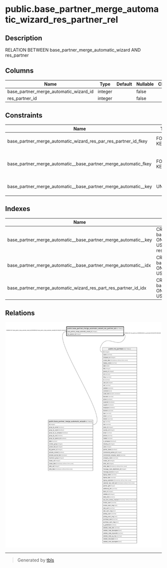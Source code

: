 # public.base_partner_merge_automatic_wizard_res_partner_rel

## Description

RELATION BETWEEN base_partner_merge_automatic_wizard AND res_partner

## Columns

| Name | Type | Default | Nullable | Children | Parents | Comment |
| ---- | ---- | ------- | -------- | -------- | ------- | ------- |
| base_partner_merge_automatic_wizard_id | integer |  | false |  | [public.base_partner_merge_automatic_wizard](public.base_partner_merge_automatic_wizard.md) |  |
| res_partner_id | integer |  | false |  | [public.res_partner](public.res_partner.md) |  |

## Constraints

| Name | Type | Definition |
| ---- | ---- | ---------- |
| base_partner_merge_automatic_wizard_res_par_res_partner_id_fkey | FOREIGN KEY | FOREIGN KEY (res_partner_id) REFERENCES res_partner(id) ON DELETE CASCADE |
| base_partner_merge_automatic__base_partner_merge_automatic_fkey | FOREIGN KEY | FOREIGN KEY (base_partner_merge_automatic_wizard_id) REFERENCES base_partner_merge_automatic_wizard(id) ON DELETE CASCADE |
| base_partner_merge_automatic__base_partner_merge_automatic__key | UNIQUE | UNIQUE (base_partner_merge_automatic_wizard_id, res_partner_id) |

## Indexes

| Name | Definition |
| ---- | ---------- |
| base_partner_merge_automatic__base_partner_merge_automatic__key | CREATE UNIQUE INDEX base_partner_merge_automatic__base_partner_merge_automatic__key ON public.base_partner_merge_automatic_wizard_res_partner_rel USING btree (base_partner_merge_automatic_wizard_id, res_partner_id) |
| base_partner_merge_automatic__base_partner_merge_automatic__idx | CREATE INDEX base_partner_merge_automatic__base_partner_merge_automatic__idx ON public.base_partner_merge_automatic_wizard_res_partner_rel USING btree (base_partner_merge_automatic_wizard_id) |
| base_partner_merge_automatic_wizard_res_part_res_partner_id_idx | CREATE INDEX base_partner_merge_automatic_wizard_res_part_res_partner_id_idx ON public.base_partner_merge_automatic_wizard_res_partner_rel USING btree (res_partner_id) |

## Relations

![er](public.base_partner_merge_automatic_wizard_res_partner_rel.svg)

---

> Generated by [tbls](https://github.com/k1LoW/tbls)
